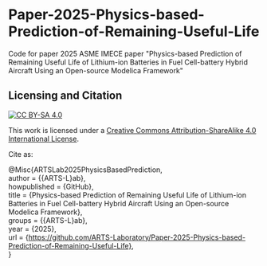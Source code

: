 # Paper-2025-Physics-based-Prediction-of-Remaining-Useful-Life
Code for paper 2025 ASME IMECE paper "Physics-based Prediction of Remaining Useful Life of Lithium-ion Batteries in Fuel Cell-battery Hybrid Aircraft Using an Open-source Modelica Framework" 





## Licensing and Citation

[![CC BY-SA 4.0][cc-by-sa-shield]][cc-by-sa]

This work is licensed under a
[Creative Commons Attribution-ShareAlike 4.0 International License][cc-by-sa].

[cc-by-sa]: http://creativecommons.org/licenses/by-sa/4.0/
[cc-by-sa-image]: https://licensebuttons.net/l/by-sa/4.0/88x31.png
[cc-by-sa-shield]: https://img.shields.io/badge/License-CC%20BY--SA%204.0-lightgrey.svg


Cite as:

@Misc{ARTSLab2025PhysicsBasedPrediction,     
  author = {{ARTS-L}ab},  
  howpublished = {GitHub},    
  title  = {Physics-based Prediction of Remaining Useful Life of Lithium-ion Batteries in Fuel Cell-battery Hybrid Aircraft Using an Open-source Modelica Framework},    
  groups = {{ARTS-L}ab},    
  year = {2025},   
  url    = {https://github.com/ARTS-Laboratory/Paper-2025-Physics-based-Prediction-of-Remaining-Useful-Life},   
}



